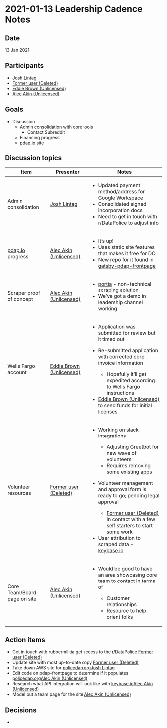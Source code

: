 # 2021-01-13 Leadership Cadence Notes

## Date <a href="#id-2021-01-13leadershipcadencenotes-date" id="id-2021-01-13leadershipcadencenotes-date"></a>

13 Jan 2021

## Participants <a href="#id-2021-01-13leadershipcadencenotes-participants" id="id-2021-01-13leadershipcadencenotes-participants"></a>

* [Josh Lintag](https://pdap.atlassian.net/wiki/people/5f20c61fc9c094001c5d32ca?ref=confluence)
* [Former user (Deleted)](https://pdap.atlassian.net/wiki/people/5f8f95be40588b0077ed830a?ref=confluence)
* [Eddie Brown (Unlicensed)](https://pdap.atlassian.net/wiki/people/5fd63e354d2179006ecbcb80?ref=confluence)
* [Alec Akin (Unlicensed)](https://pdap.atlassian.net/wiki/people/5f1e64ee2aa25000286fc7fc?ref=confluence)

## Goals <a href="#id-2021-01-13leadershipcadencenotes-goals" id="id-2021-01-13leadershipcadencenotes-goals"></a>

* Discussion
  * Admin consolidation with core tools
    * Contact Subreddit
  * Financing progress
  * [pdap.io](http://pdap.io) site

## Discussion topics <a href="#id-2021-01-13leadershipcadencenotes-discussiontopics" id="id-2021-01-13leadershipcadencenotes-discussiontopics"></a>

| Item                               | Presenter                                                                                                  | Notes                                                                                                                                                                                                                                                                                                                                                                                                                                                                                                                                             |
| ---------------------------------- | ---------------------------------------------------------------------------------------------------------- | ------------------------------------------------------------------------------------------------------------------------------------------------------------------------------------------------------------------------------------------------------------------------------------------------------------------------------------------------------------------------------------------------------------------------------------------------------------------------------------------------------------------------------------------------- |
| Admin consolidation                | [Josh Lintag](https://pdap.atlassian.net/wiki/people/5f20c61fc9c094001c5d32ca?ref=confluence)              | <ul><li>Updated payment method/address for Google Workspace</li><li>Consolidated signed incorporation docs</li><li>Need to get in touch with r/DataPolice to adjust info</li></ul>                                                                                                                                                                                                                                                                                                                                                                |
| [pdap.io](http://pdap.io) progress | [Alec Akin (Unlicensed)](https://pdap.atlassian.net/wiki/people/5f1e64ee2aa25000286fc7fc?ref=confluence)   | <ul><li>It’s up!</li><li>Uses static site features that makes it free for DO</li><li>New repo for it found in <a href="https://github.com/Police-Data-Accessibility-Project/gatsby-pdap-frontpage">gatsby-pdap-frontpage</a></li></ul>                                                                                                                                                                                                                                                                                                            |
| Scraper proof of concept           | [Alec Akin (Unlicensed)](https://pdap.atlassian.net/wiki/people/5f1e64ee2aa25000286fc7fc?ref=confluence)   | <ul><li><a href="https://github.com/scrapinghub/portia">portia</a> - non-technical scraping solution</li><li>We’ve got a demo in leadership channel working</li></ul>                                                                                                                                                                                                                                                                                                                                                                             |
| Wells Fargo account                | [Eddie Brown (Unlicensed)](https://pdap.atlassian.net/wiki/people/5fd63e354d2179006ecbcb80?ref=confluence) | <ul><li>Application was submitted for review but it timed out</li><li><p>Re-submitted application with corrected corp invoice information</p><ul><li>Hopefully it’ll get expedited according to Wells Fargo instructions</li></ul></li><li><a href="https://pdap.atlassian.net/wiki/people/5fd63e354d2179006ecbcb80?ref=confluence">Eddie Brown (Unlicensed)</a> to seed funds for initial licenses</li></ul>                                                                                                                                     |
| Volunteer resources                | [Former user (Deleted)](https://pdap.atlassian.net/wiki/people/5f8f95be40588b0077ed830a?ref=confluence)    | <ul><li><p>Working on slack integrations</p><ul><li>Adjusting Greetbot for new wave of volunteers</li><li>Requires removing some existing apps</li></ul></li><li><p>Volunteer management and approval form is ready to go; pending legal approval</p><ul><li><a href="https://pdap.atlassian.net/wiki/people/5f8f95be40588b0077ed830a?ref=confluence">Former user (Deleted)</a> in contact with a few self starters to start some work</li></ul></li><li>User attribution to scraped data - <a href="https://keybase.io">keybase.io</a></li></ul> |
| Core Team/Board page on site       | [Alec Akin (Unlicensed)](https://pdap.atlassian.net/wiki/people/5f1e64ee2aa25000286fc7fc?ref=confluence)   | <ul><li><p>Would be good to have an area showcasing core team to contact in terms of</p><ul><li>Customer relationships</li><li>Resource to help orient folks</li></ul></li></ul>                                                                                                                                                                                                                                                                                                                                                                  |

## Action items <a href="#id-2021-01-13leadershipcadencenotes-actionitems" id="id-2021-01-13leadershipcadencenotes-actionitems"></a>

* Get in touch with rubbermilitia get access to the r/DataPolice [Former user (Deleted)](https://pdap.atlassian.net/wiki/people/5f8f95be40588b0077ed830a?ref=confluence)
* Update site with most up-to-date copy [Former user (Deleted)](https://pdap.atlassian.net/wiki/people/5f8f95be40588b0077ed830a?ref=confluence)
* Take down AWS site for [policedap.org](http://policedap.org)[Josh Lintag](https://pdap.atlassian.net/wiki/people/5f20c61fc9c094001c5d32ca?ref=confluence)
* Edit code on pdap-frontpage to determine if it populates [policedap.org](http://policedap.org)[Alec Akin (Unlicensed)](https://pdap.atlassian.net/wiki/people/5f1e64ee2aa25000286fc7fc?ref=confluence)
* Research what API integration will look like with [keybase.io](http://keybase.io)[Alec Akin (Unlicensed)](https://pdap.atlassian.net/wiki/people/5f1e64ee2aa25000286fc7fc?ref=confluence)
* Model out a team page for the site [Alec Akin (Unlicensed)](https://pdap.atlassian.net/wiki/people/5f1e64ee2aa25000286fc7fc?ref=confluence)

## Decisions <a href="#id-2021-01-13leadershipcadencenotes-decisions" id="id-2021-01-13leadershipcadencenotes-decisions"></a>

*
